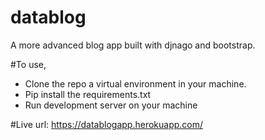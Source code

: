 # datablog

A more advanced blog app built with djnago and bootstrap.

#To use, 
- Clone the repo a virtual environment in your machine.
- Pip install the requirements.txt
- Run development server on your machine

#Live url: https://datablogapp.herokuapp.com/

